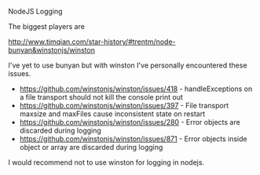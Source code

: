NodeJS Logging

The biggest players are

http://www.timqian.com/star-history/#trentm/node-bunyan&winstonjs/winston

I've yet to use bunyan but with winston I've personally encountered these issues.

* https://github.com/winstonjs/winston/issues/418 - handleExceptions on a file transport should not kill the console print out
* https://github.com/winstonjs/winston/issues/397 - File transport maxsize and maxFiles cause inconsistent state on restart
* https://github.com/winstonjs/winston/issues/280 - Error objects are discarded during logging
* https://github.com/winstonjs/winston/issues/871 - Error objects inside object or array are discarded during logging

I would recommend not to use winston for logging in nodejs.
